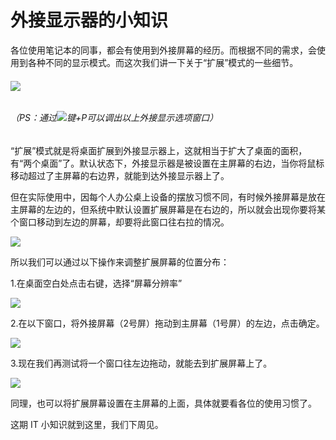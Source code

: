 # 外接显示器的小知识

各位使用笔记本的同事，都会有使用到外接屏幕的经历。而根据不同的需求，会使用到各种不同的显示模式。而这次我们讲一下关于“扩展”模式的一些细节。

###### ![](http://owa.sodexo-cn.com/blog/wp-content/uploads/2017/07/1.png)

###### （PS：通过![](http://owa.sodexo-cn.com/blog/wp-content/uploads/2017/07/win.png)键+P可以调出以上外接显示选项窗口）

“扩展”模式就是将桌面扩展到外接显示器上，这就相当于扩大了桌面的面积，有“两个桌面”了。默认状态下，外接显示器是被设置在主屏幕的右边，当你将鼠标移动超过了主屏幕的右边界，就能到达外接显示器上了。

但在实际使用中，因每个人办公桌上设备的摆放习惯不同，有时候外接屏幕是放在主屏幕的左边的，但系统中默认设置扩展屏幕是在右边的，所以就会出现你要将某个窗口移动到左边的屏幕，却要将此窗口往右拉的情况。

![](http://owa.sodexo-cn.com/blog/wp-content/uploads/2017/07/11.gif)

所以我们可以通过以下操作来调整扩展屏幕的位置分布：

1.在桌面空白处点击右键，选择“屏幕分辨率”

![](http://owa.sodexo-cn.com/blog/wp-content/uploads/2017/07/22.png)

2.在以下窗口，将外接屏幕（2号屏）拖动到主屏幕（1号屏）的左边，点击确定。

![](http://owa.sodexo-cn.com/blog/wp-content/uploads/2017/07/20170711149975347959646c077a568.gif)

3.现在我们再测试将一个窗口往左边拖动，就能去到扩展屏幕上了。

![](http://owa.sodexo-cn.com/blog/wp-content/uploads/2017/07/22.gif)

同理，也可以将扩展屏幕设置在主屏幕的上面，具体就要看各位的使用习惯了。

这期 IT 小知识就到这里，我们下周见。